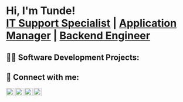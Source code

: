 <h1>Hi, I'm Tunde! <br/><a href="#">IT Support Specialist</a> | <a href="#">Application Manager</a> | <a href="https://github.com/sonofbossman">Backend Engineer</a></h1>

<h2>👨‍💻 Software Development Projects:</h2>




<h2> 🤳 Connect with me:</h2>

[<img align="left" alt="sonofbossman | YouTube" width="22px" src="https://cdn.jsdelivr.net/npm/simple-icons@v3/icons/youtube.svg" />][youtube]
[<img align="left" alt="sonofbossman | Twitter" width="22px" src="https://cdn.jsdelivr.net/npm/simple-icons@v3/icons/twitter.svg" />][twitter]
[<img align="left" alt="sonofbossman | LinkedIn" width="22px" src="https://cdn.jsdelivr.net/npm/simple-icons@v3/icons/linkedin.svg" />][linkedin]
[<img align="left" alt="sonofbossman | Instagram" width="22px" src="https://cdn.jsdelivr.net/npm/simple-icons@v3/icons/instagram.svg" />][instagram]

[twitter]: https://twitter.com/joshmadakor
[youtube]: https://www.youtube.com/@akingbadeeniola1686
[instagram]: https://www.instagram.com/joshmadakor/
[linkedin]: https://linkedin.com/in/joshmadakor

<!--
**sonofbossman/sonofbossman** is a ✨ _special_ ✨ repository because its `README.md` (this file) appears on your GitHub profile.

Here are some ideas to get you started:

- 🔭 I’m currently working on ...
- 🌱 I’m currently learning ...
- 👯 I’m looking to collaborate on ...
- 🤔 I’m looking for help with ...
- 💬 Ask me about ...
- 📫 How to reach me: ...
- 😄 Pronouns: ...
- ⚡ Fun fact: ...
-->
